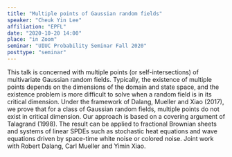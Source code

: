 ```yaml
---
title: "Multiple points of Gaussian random fields"
speaker: "Cheuk Yin Lee"
affiliation: "EPFL"
date: "2020-10-20 14:00"
place: "in Zoom"
seminar: "UIUC Probability Seminar Fall 2020"
posttype: "seminar"
---
```


This talk is concerned with multiple points (or self-intersections) of multivariate Gaussian random fields. Typically, the existence of multiple points depends on the dimensions of the domain and state space, and the existence problem is more difficult to solve when a random field is in its critical dimension. Under the framework of Dalang, Mueller and Xiao (2017), we prove that for a class of Gaussian random fields, multiple points do not exist in critical dimension. Our approach is based on a covering argument of Talagrand (1998). The result can be applied to fractional Brownian sheets and systems of linear SPDEs such as stochastic heat equations and wave equations driven by space-time white noise or colored noise. Joint work with Robert Dalang, Carl Mueller and Yimin Xiao. 
